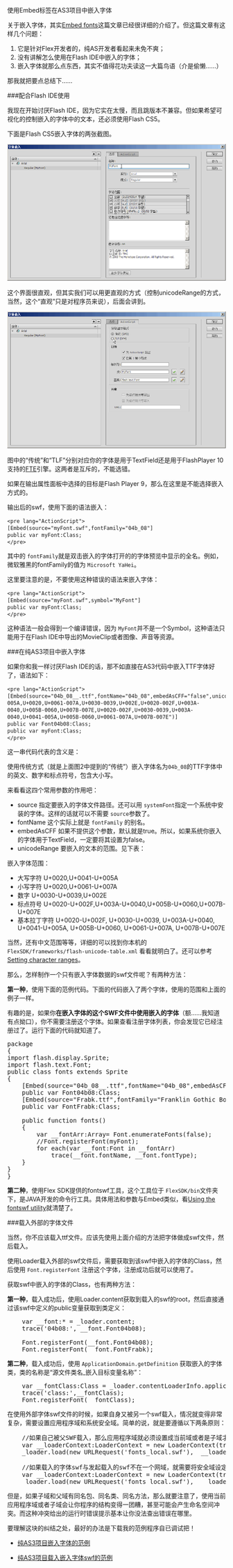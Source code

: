 使用Embed标签在AS3项目中嵌入字体

关于嵌入字体，其实[Embed fonts](http://help.adobe.com/en_US/flex/using/WS2db454920e96a9e51e63e3d11c0bf69084-7f5f.html)这篇文章已经很详细的介绍了。但这篇文章有这样几个问题：

1. 它是针对Flex开发者的，纯AS开发者看起来未免不爽；
2. 没有讲解怎么使用在Flash IDE中嵌入的字体；
3. 嵌入字体就那么点东西，其实不值得花功夫读这一大篇鸟语（介是偷懒……）

那我就把要点总结下……<!--more-->

###配合Flash IDE使用

我现在开始讨厌Flash IDE，因为它实在太慢，而且跳版本不兼容。但如果希望可视化的控制嵌入的字体中的文本，还必须使用Flash CS5。

下面是Flash CS5嵌入字体的两张截图。

![选择要嵌入的文本](as3_embed_font/cs5_embedfont_1.png)

这个界面很直观，但其实我们可以用更直观的方式（控制unicodeRange的方式，当然，这个“直观”只是对程序员来说），后面会讲到。

![选择要嵌入的方式](as3_embed_font/cs5_embedfont_2.png)

图中的“传统”和“TLF”分别对应你的字体是用于TextField还是用于FlashPlayer 10支持的[FTE](http://www.zengrong.net/post/tag/FTE)引擎。这两者是互斥的，不能选错。

如果在输出属性面板中选择的目标是Flash Player 9，那么在这里是不能选择嵌入方式的。

输出后的swf，使用下面的语法嵌入：

	<pre lang="ActionScript">
	[Embed(source="myFont.swf",fontFamily="04b_08"]
	public var myFont:Class;
	</pre>

其中的 `fontFamily`就是双击嵌入的字体打开的的字体预览中显示的全名。例如，微软雅黑的fontFamily的值为 `Microsoft YaHei`。

这里要注意的是，不要使用这种错误的语法来嵌入字体：

	<pre lang="ActionScript">
	[Embed(source="myFont.swf",symbol="MyFont"]
	public var myFont:Class;
	</pre>

这种语法一般会得到一个编译错误，因为 `MyFont`并不是一个Symbol，这种语法只能用于在Flash IDE中导出的MovieClip或者图像、声音等资源。

###在纯AS3项目中嵌入字体

如果你和我一样讨厌Flash IDE的话，那不如直接在AS3代码中嵌入TTF字体好了，语法如下：

	<pre lang="ActionScript">
	[Embed(source="04b_08__.ttf",fontName="04b_08",embedAsCFF="false",unicodeRange="U+0020,U+0041-005A,U+0020,U+0061-007A,U+0030-0039,U+002E,U+0020-002F,U+003A-0040,U+005B-0060,U+007B-007E,U+0020-002F,U+0030-0039,U+003A-0040,U+0041-005A,U+005B-0060,U+0061-007A,U+007B-007E")] 
	public var Font04b08:Class;
	public var myFont:Class;
	</pre>

这一串代码代表的含义是：

使用传统方式（就是上面图2中提到的“传统”）嵌入字体名为`04b_08`的TTF字体中的英文、数字和标点符号，包含大小写。

来看看这四个常用参数的作用吧：

* source		指定要嵌入的字体文件路径。还可以用 `systemFont`指定一个系统中安装的字体。这样的话就可以不需要 `source`参数了。
* fontName		这个实际上就是 `fontFamily` 的别名。
* embedAsCFF	如果不提供这个参数，默认就是true。所以，如果系统你嵌入的字体用于TextField，一定要将其设置为false。
* unicodeRange	要嵌入的文本的范围。见下表：

嵌入字体范围：

* 大写字符		U+0020,U+0041-U+005A
* 小写字符		U+0020,U+0061-U+007A
* 数字			U+0030-U+0039,U+002E
* 标点符号		U+0020-U+002F,U+003A-U+0040,U+005B-U+0060,U+007B-U+007E
* 基本拉丁字符	U+0020-U+002F, U+0030-U+0039, U+003A-U+0040, U+0041-U+005A, U+005B-U+0060, U+0061-U+007A, U+007B-U+007E

当然，还有中文范围等等，详细的可以找到你本机的 `FlexSDK/frameworks/flash-unicode-table.xml` 看看就明白了。还可以参考[Setting character ranges](http://help.adobe.com/en_US/flex/using/WS2db454920e96a9e51e63e3d11c0bf69084-7e04.html)。

那么，怎样制作一个只有嵌入字体数据的swf文件呢？有两种方法：

**第一种**，使用下面的范例代码。下面的代码嵌入了两个字体，使用的范围和上面的例子一样。

有趣的是，如果你**在嵌入字体的这个SWF文件中使用嵌入的字体**（额……我知道有点拗口），你不需要注册这个字体。如果查看注册字体列表，你会发现它已经注册过了。运行下面的代码就知道了。

<pre lang="ActionScript">
package
{
import flash.display.Sprite;
import flash.text.Font;
public class fonts extends Sprite
{
	[Embed(source="04b_08__.ttf",fontName="04b_08",embedAsCFF="false",unicodeRange="U+0020,U+0041-005A,U+0020,U+0061-007A,U+0030-0039,U+002E,U+0020-002F,U+003A-0040,U+005B-0060,U+007B-007E,U+0020-002F,U+0030-0039,U+003A-0040,U+0041-005A,U+005B-0060,U+0061-007A,U+007B-007E")] 
	public var Font04b08:Class;
	[Embed(source="Frabk.ttf",fontFamily="Franklin Gothic Book",embedAsCFF="false",unicodeRange="U+0020,U+0041-005A,U+0020,U+0061-007A,U+0030-0039,U+002E,U+0020-002F,U+003A-0040,U+005B-0060,U+007B-007E,U+0020-002F,U+0030-0039,U+003A-0040,U+0041-005A,U+005B-0060,U+0061-007A,U+007B-007E")] 
	public var FontFrabk:Class;

	public function fonts()
	{
		var __fontArr:Array= Font.enumerateFonts(false);
		//Font.registerFont(myFont);
		for each(var __font:Font in __fontArr)
			trace(__font.fontName, __font.fontType);
	}
}
}
</pre>

**第二种**，使用Flex SDK提供的fontswf工具，这个工具位于 `FlexSDK/bin`文件夹下，是JAVA开发的命令行工具。具体用法和参数与Embed类似，看[Using the fontswf utility](http://help.adobe.com/en_US/flex/using/WS2db454920e96a9e51e63e3d11c0bf69084-7f5f.html#WS02f7d8d4857b16776fadeef71269f135e73-8000)就清楚了。

###载入外部的字体文件

当然，你不应该载入ttf文件。应该先使用上面介绍的方法把字体做成swf文件，然后载入。

使用Loader载入外部的swf文件后，需要获取到该swf中嵌入的字体的Class，然后使用 `Font.registerFont` 注册这个字体，注册成功后就可以使用了。

获取swf中嵌入的字体的Class，也有两种方法：

**第一种**，载入成功后，使用Loader.content获取到载入的swf的root，然后直接通过该swf中定义的public变量获取到类定义：

<pre lang="ActionScript">
	var __font:* = _loader.content;
	trace('04b08:', __font.Font04b08);

	Font.registerFont(__font.Font04b08);
	Font.registerFont(__font.FontFrabk);
</pre>

**第二种**，载入成功后，使用 `ApplicationDomain.getDefinition` 获取嵌入的字体类，类的名称是“源文件类名_嵌入目标变量名称”：

<pre lang="ActionScript">
	var __fontClass:Class = _loader.contentLoaderInfo.applicationDomain.getDefinition("fonts_Font04b08") as Class;
	trace('class:',__fontClass);
	Font.registerFont(__fontClass);
</pre>

在使用外部字体swf文件的时候，如果自身又被另一个swf载入，情况就变得非常复杂，需要设置应用程序域和系统安全域。简单的说，就是要遵循以下两条原则：

<pre lang="ActionScript">
	//如果自己被父SWF载入，那么应用程序域就必须设置成当前域或者是子域才行
	var __loaderContext:LoaderContext = new LoaderContext(true, ApplicationDomain.currentDomain);
	_loader.load(new URLRequest('fonts_local.swf'),  __loaderContext);

	//如果载入的字体swf与发起载入的swf不在一个网域，就需要将安全域设定为当前安全域
	var __loaderContext:LoaderContext = new LoaderContext(true, ApplicationDomain.currentDomain, SecurityDomain.currentDomain);
	_loader.load(new URLRequest('fonts_local.swf'),  __loaderContext);
</pre>

但是，如果子域和父域有同名包、同名类、同名方法，那么就要注意了，使用当前应用程序域或者子域会让你程序的结构变得一团糟，甚至可能会产生命名空间冲突。而这种冲突给出的运行时错误提示基本让你没法查出错误在哪里。

要理解这块的纠结之处，最好的办法是下载我的范例程序自已调试把！

* [纯AS3项目嵌入字体的范例](as3_embed_font/fonts.7z)

* [纯AS3项目载入嵌入字体swf的范例](as3_embed_font/LoadEmbedFont.7z)



